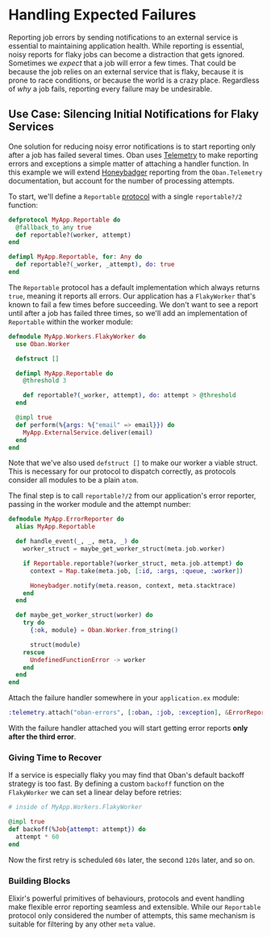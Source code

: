 # Handling Expected Failures

Reporting job errors by sending notifications to an external service is
essential to maintaining application health. While reporting is essential, noisy
reports for flaky jobs can become a distraction that gets ignored. Sometimes we
_expect_ that a job will error a few times. That could be because the job relies
on an external service that is flaky, because it is prone to race conditions, or
because the world is a crazy place. Regardless of _why_ a job fails, reporting
every failure may be undesirable.

## Use Case: Silencing Initial Notifications for Flaky Services

One solution for reducing noisy error notifications is to start reporting only
after a job has failed several times. Oban uses [Telemetry][tele] to make
reporting errors and exceptions a simple matter of attaching a handler function.
In this example we will extend [Honeybadger][hb] reporting from the
`Oban.Telemetry` documentation, but account for the number of processing attempts.

To start, we'll define a `Reportable` [protocol][pro] with a single
`reportable?/2` function:

```elixir
defprotocol MyApp.Reportable do
  @fallback_to_any true
  def reportable?(worker, attempt)
end

defimpl MyApp.Reportable, for: Any do
  def reportable?(_worker, _attempt), do: true
end
```

The `Reportable` protocol has a default implementation which always returns
`true`, meaning it reports all errors. Our application has a `FlakyWorker`
that's known to fail a few times before succeeding. We don't want to see a
report until after a job has failed three times, so we'll add an implementation
of `Reportable` within the worker module:

```elixir
defmodule MyApp.Workers.FlakyWorker do
  use Oban.Worker

  defstruct []

  defimpl MyApp.Reportable do
    @threshold 3

    def reportable?(_worker, attempt), do: attempt > @threshold
  end

  @impl true
  def perform(%{args: %{"email" => email}}) do
    MyApp.ExternalService.deliver(email)
  end
end
```

Note that we've also used `defstruct []` to make our worker a viable struct.
This is necessary for our protocol to dispatch correctly, as protocols consider
all modules to be a plain `atom`.

The final step is to call `reportable?/2` from our application's error reporter,
passing in the worker module and the attempt number:

```elixir
defmodule MyApp.ErrorReporter do
  alias MyApp.Reportable

  def handle_event(_, _, meta, _) do
    worker_struct = maybe_get_worker_struct(meta.job.worker)

    if Reportable.reportable?(worker_struct, meta.job.attempt) do
      context = Map.take(meta.job, [:id, :args, :queue, :worker])

      Honeybadger.notify(meta.reason, context, meta.stacktrace)
    end
  end

  def maybe_get_worker_struct(worker) do
    try do
      {:ok, module} = Oban.Worker.from_string()

      struct(module)
    rescue
      UndefinedFunctionError -> worker
    end
  end
end
```

Attach the failure handler somewhere in your `application.ex` module:

```elixir
:telemetry.attach("oban-errors", [:oban, :job, :exception], &ErrorReporter.handle_event/4, nil)
```

With the failure handler attached you will start getting error reports **only
after the third error**.

### Giving Time to Recover

If a service is especially flaky you may find that Oban's default backoff
strategy is too fast. By defining a custom `backoff` function on the
`FlakyWorker` we can set a linear delay before retries:

```elixir
# inside of MyApp.Workers.FlakyWorker

@impl true
def backoff(%Job{attempt: attempt}) do
  attempt * 60
end
```

Now the first retry is scheduled `60s` later, the second `120s` later, and so on.

### Building Blocks

Elixir's powerful primitives of behaviours, protocols and event handling make
flexible error reporting seamless and extensible. While our `Reportable`
protocol only considered the number of attempts, this same mechanism is suitable
for filtering by any other `meta` value.

[tele]: https://github.com/beam-telemetry/telemetry
[hb]: https://www.honeybadger.io/
[pro]: https://hexdocs.pm/elixir/Protocol.html
